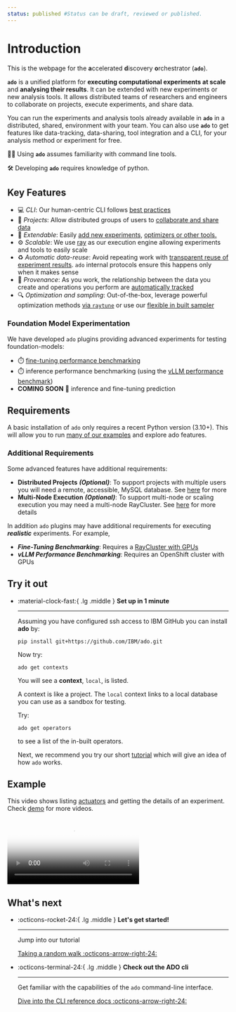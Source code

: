 ```yaml
---
status: published #Status can be draft, reviewed or published. 
---
```

# Introduction

This is the webpage for the **a**ccelerated **d**iscovery **o**rchestrator (**`ado`**). 

**`ado`** is a unified platform for **executing computational experiments at scale** and **analysing their results**.
It can be extended with new experiments or new analysis tools. 
It allows distributed teams of researchers and engineers to collaborate on projects, execute experiments, and share data.

You can run the experiments and analysis tools already available in **`ado`** in a distributed, shared, environment with your team.
You can also use **`ado`** to get features like data-tracking, data-sharing, tool integration and a CLI, for your analysis method or experiment for free.

🧑‍💻 Using **`ado`** assumes familiarity with command line tools. 

🛠️ Developing **`ado`** requires knowledge of python. 

## Key Features

* :computer: *CLI*: Our human-centric CLI follows [best practices](https://clig.dev) 
* :handshake: *Projects*: Allow distributed groups of users to [collaborate and share data](resources/metastore.md)
* :electric_plug: *Extendable*: Easily [add new experiments](actuators/creating-custom-experiments.md), [optimizers or other tools.](operators/creating-operators.md)
* :gear: *Scalable*: We use [ray](https://ray.io) as our execution engine allowing experiments and tools to easily scale
* :recycle: *Automatic data-reuse*: Avoid repeating work with [transparent reuse of experiment results](core-concepts/data-sharing.md). `ado` internal protocols ensure this happens only when it makes sense 
* :link: *Provenance*: As you work, the relationship between the data you create and operations you perform are [automatically tracked](getting-started/ado.md#ado-show-related)
* :mag: *Optimization and sampling*: Out-of-the-box, leverage powerful optimization methods [via `raytune`](operators/optimisation-with-ray-tune.md) or use our [flexible in built sampler](operators/random-walk.md) 

### Foundation Model Experimentation

We have developed `ado` plugins providing advanced experiments for testing foundation-models:

* :stopwatch: [fine-tuning performance benchmarking ](actuators/sft-trainer.md)
* :stopwatch: inference performance benchmarking (using the [vLLM performance benchmark](https://docs.vllm.ai/en/stable/api/vllm/benchmarks/serve.html))
* **COMING SOON** :crystal_ball: inference and fine-tuning prediction 

## Requirements

A basic installation of `ado` only requires a recent Python version (3.10+). This will allow you to run [many of our examples](examples/examples.md) and explore ado features.

### Additional Requirements

Some advanced features have additional requirements:

* **Distributed Projects** **_(Optional)_**: To support projects with multiple users you will need a remote, accessible, MySQL database. See [here](getting-started/installing-backend-services.md#using-the-distributed-mysql-backend-for-ado) for more
* **Multi-Node Execution** **_(Optional)_**: To support multi-node or scaling execution you may need a multi-node RayCluster. See [here](getting-started/installing-backend-services.md#deploying-kuberay-and-creating-a-raycluster) for more details

In addition `ado` plugins may have additional requirements for executing **_realistic_** experiments. For example,

* **_Fine-Tuning Benchmarking_**: Requires a [RayCluster with GPUs](actuators/sft-trainer.md#configure-your-raycluster)
* **_vLLM Performance Benchmarking_**: Requires an OpenShift cluster with GPUs

## Try it out

<div class="grid cards" markdown>

-   :material-clock-fast:{ .lg .middle } __Set up in 1 minute__

    ---

    Assuming you have configured ssh access to IBM GitHub you can install **ado** by:
    
    ```shell
    pip install git+https://github.com/IBM/ado.git
    ```
    
    Now try:
    ```commandline
    ado get contexts
    ```
    You will see a **context**, `local`, is listed.

    A context is like a project.
    The `local` context links to a local database you can use as a sandbox for testing.

    Try:
    ```commandline
    ado get operators
    ```
    to see a list of the in-built operators.  

    Next, we recommend you try our short [tutorial](examples/random-walk.md) which will give an idea of how `ado` works. 
</div>

## Example

This video shows listing [actuators](actuators/working-with-actuators.md) and getting the details of an experiment. 
Check [demo](getting-started/demo.md) for more videos. 

<video controls preload="auto" poster="getting-started/videos/step1_trimmed_thumbnail.png">
<source src="getting-started/videos/step1_trimmed.mp4" type="video/mp4">
</video>

## What's next

<div class="grid cards" markdown>

-   :octicons-rocket-24:{ .lg .middle } __Let's get started!__

    ---

    Jump into our tutorial

    [Taking a random walk :octicons-arrow-right-24:](examples/random-walk.md)

-   :octicons-terminal-24:{ .lg .middle } __Check out the ADO cli__

    ---

    Get familiar with the capabilities of the `ado` command-line interface.


    [Dive into the CLI reference docs :octicons-arrow-right-24:](getting-started/ado.md)

</div>
